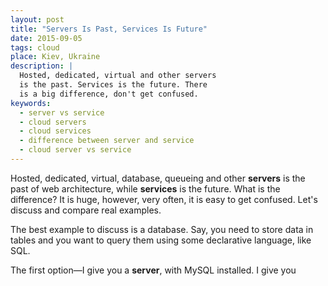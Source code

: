 ```yaml
---
layout: post
title: "Servers Is Past, Services Is Future"
date: 2015-09-05
tags: cloud
place: Kiev, Ukraine
description: |
  Hosted, dedicated, virtual and other servers
  is the past. Services is the future. There
  is a big difference, don't get confused.
keywords:
  - server vs service
  - cloud servers
  - cloud services
  - difference between server and service
  - cloud server vs service
---
```


Hosted, dedicated, virtual, database, queueing and other
**servers** is the past of
web architecture, while **services** is the future. What is the difference?
It is huge, however, very often, it is easy to get
confused. Let's discuss and compare real examples.

<!--more-->

The best example to discuss is a database. Say, you need to store
data in tables and you want to query them using some declarative
language, like SQL.

The first option&mdash;I give you a **server**, with MySQL installed.
I give you

